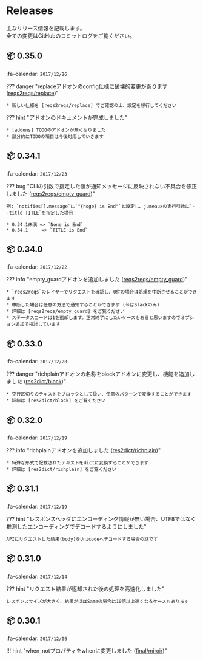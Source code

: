 Releases
========

主なリリース情報を記載します。  
全ての変更はGitHubのコミットログをご覧ください。

## :package: 0.35.0

:fa-calendar: `2017/12/26`

??? danger "replaceアドオンのconfig仕様に破壊的変更があります ([reqs2reqs/replace])"

    * 新しい仕様を [reqs2reqs/replace] でご確認の上、設定を移行してください

??? hint "アドオンのドキュメントが完成しました"

    * [addons] TODOのアドオンが無くなりました
    * 部分的にTODOの項目は今後対応していきます


## :package: 0.34.1

:fa-calendar: `2017/12/23`

??? bug "CLIの引数で指定した値が通知メッセージに反映されない不具合を修正しました ([reqs2reqs/empty_guard])"

    例: `notifies[].message`に`"{hoge} is End"`と設定し、jumeauxの実行引数に`--title TITLE`を指定した場合

    * 0.34.1未満 => `None is End`
    * 0.34.1     => `TITLE is End`


## :package: 0.34.0

:fa-calendar: `2017/12/22`

??? info "empty_guardアドオンを追加しました ([reqs2reqs/empty_guard])"

    * `reqs2reqs`のレイヤーでリクエストを確認し、0件の場合は処理を中断させることができます
    * 中断した場合は任意の方法で通知することができます (今はSlackのみ)
    * 詳細は [reqs2reqs/empty_guard] をご覧ください
    * ステータスコードは1を返却します。正常終了にしたいケースもあると思いますのでオプション追加で検討しています


## :package: 0.33.0

:fa-calendar: `2017/12/20`

??? danger "richplainアドオンの名称をblockアドオンに変更し、機能を追加しました ([res2dict/block])"

    * 空行区切りのテキストをブロックとして扱い、任意のパターンで変換することができます
    * 詳細は [res2dict/block] をご覧ください


## :package: 0.32.0

:fa-calendar: `2017/12/19`

??? info "richplainアドオンを追加しました ([res2dict/richplain])"
    
    * 特殊な形式で記載されたテキストをdictに変換することができます
    * 詳細は [res2dict/richplain] をご覧ください


## :package: 0.31.1

:fa-calendar: `2017/12/19`

??? hint "レスポンスヘッダにエンコーディング情報が無い場合、UTF8ではなく推測したエンコーディングでデコードするようにしました"
    
    APIにリクエストした結果(body)をUnicodeへデコードする場合の話です


## :package: 0.31.0

:fa-calendar: `2017/12/14`

??? hint "リクエスト結果が返却された後の処理を高速化しました"
    
    レスポンスサイズが大きく、結果がほぼSameの場合は10倍以上速くなるケースもあります


## :package: 0.30.1

:fa-calendar: `2017/12/06`

!!! hint "when_notプロパティをwhenに変更しました ([final/miroir])"


[addons]: /ja/addons
[reqs2reqs/empty_guard]: /ja/addons/reqs2reqs#empty_guard
[reqs2reqs/replace]: /ja/addons/reqs2reqs#replace
[res2dict/richplain]: /ja/addons/res2dict#block
[res2dict/block]: /ja/addons/res2dict#block
[final/miroir]: /ja/addons/final#miroir

